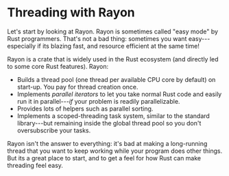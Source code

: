 # Threading with Rayon

Let's start by looking at Rayon. Rayon is sometimes called "easy mode" by Rust programmers. That's not a bad thing: sometimes you want easy---especially if its blazing fast, and resource efficient at the same time!

Rayon is a crate that is widely used in the Rust ecosystem (and directly led to some core Rust features). Rayon:

* Builds a thread pool (one thread per available CPU core by default) on start-up. You pay for thread creation once.
* Implements *parallel iterators* to let you take normal Rust code and easily run it in parallel---*if* your problem is readily parallelizable.
* Provides lots of helpers such as parallel sorting.
* Implements a scoped-threading task system, similar to the standard library---but remaining inside the global thread pool so you don't oversubscribe your tasks.

Rayon isn't the answer to everything: it's bad at making a long-running thread that you want to keep working while your program does other things. But its a great place to start, and to get a feel for how Rust can make threading feel easy.
